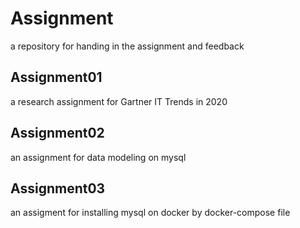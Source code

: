# Assignment
a repository for handing in the assignment and feedback

## Assignment01
a research assignment for Gartner IT Trends in 2020

## Assignment02
an assignment for data modeling on mysql

## Assignment03
an assigment for installing mysql on docker by docker-compose file

